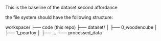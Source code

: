 This is the baseline of the dataset second affordance 

the file system should have the following structure:

workspace/
├── code (this repo)
├── dataset/
│   ├── 0_woodencube
│   ├── 1_peartoy
│   ├── ...
└── processed_data




